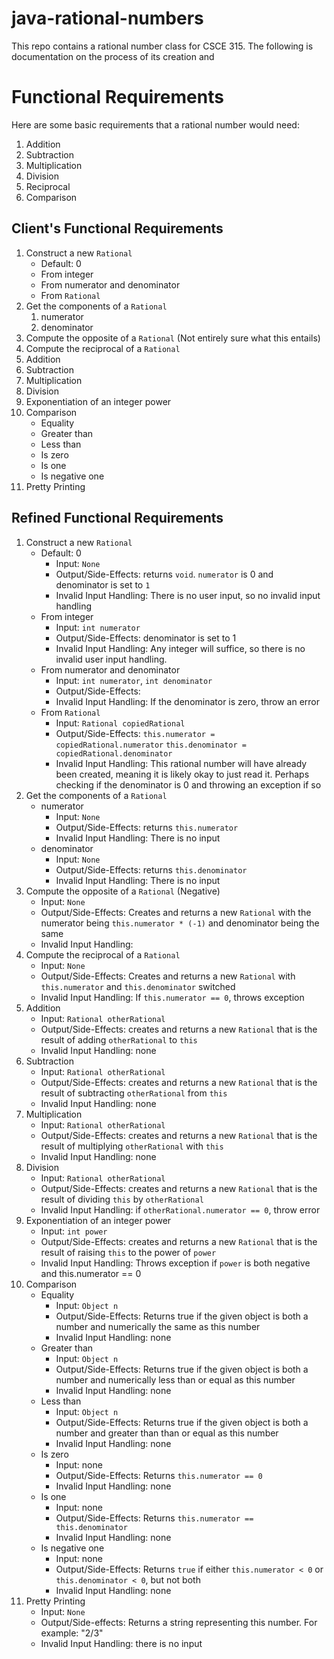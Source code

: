 # java-rational-numbers

This repo contains a rational number class for CSCE 315. The following is documentation on the process of its creation and 

# Functional Requirements

Here are some basic requirements that a rational number would need:

1. Addition
2. Subtraction
3. Multiplication
4. Division
5. Reciprocal
6. Comparison

## Client's Functional Requirements

1. Construct a new `Rational`
    - Default: 0
    - From integer
    - From numerator and denominator
    - From `Rational`
2. Get the components of a `Rational`
    1. numerator
    2. denominator
3. Compute the opposite of a `Rational` (Not entirely sure what this entails)
4. Compute the reciprocal of a `Rational`
5. Addition
6. Subtraction
7. Multiplication
8. Division
9. Exponentiation of an integer power
10. Comparison
    - Equality
    - Greater than
    - Less than
    - Is zero
    - Is one
    - Is negative one
11. Pretty Printing

## Refined Functional Requirements

1. Construct a new `Rational`
    - Default: 0
        - Input: `None`
        - Output/Side-Effects: returns `void`. `numerator` is 0 and denominator is set to `1`
        - Invalid Input Handling: There is no user input, so no invalid input handling
    - From integer
        - Input: `int numerator`
        - Output/Side-Effects: denominator is set to 1
        - Invalid Input Handling: Any integer will suffice, so there is no invalid user input handling.
    - From numerator and denominator
        - Input: `int numerator`, `int denominator`
        - Output/Side-Effects: 
        - Invalid Input Handling: If the denominator is zero, throw an error
    - From `Rational`
        - Input: `Rational copiedRational`
        - Output/Side-Effects: `this.numerator = copiedRational.numerator` `this.denominator = copiedRational.denominator`
        - Invalid Input Handling: This rational number will have already been created, meaning it is likely okay to just read it. Perhaps checking if the denominator is 0 and throwing an exception if so
2. Get the components of a `Rational`
    - numerator
        - Input: `None`
        - Output/Side-Effects: returns `this.numerator` 
        - Invalid Input Handling: There is no input
    - denominator
        - Input: `None`
        - Output/Side-Effects: returns `this.denominator` 
        - Invalid Input Handling: There is no input
3. Compute the opposite of a `Rational` (Negative)
    - Input: `None`
    - Output/Side-Effects: Creates and returns a new `Rational` with the numerator being `this.numerator * (-1)` and denominator being the same
    - Invalid Input Handling: 
4. Compute the reciprocal of a `Rational`
    - Input: `None`
    - Output/Side-Effects:  Creates and returns a new `Rational` with `this.numerator` and `this.denominator` switched
    - Invalid Input Handling: If `this.numerator == 0`, throws exception
5. Addition
    - Input: `Rational otherRational`
    - Output/Side-Effects: creates and returns a new `Rational` that is the result of adding `otherRational` to `this`
    - Invalid Input Handling: none
6. Subtraction
    - Input: `Rational otherRational`
    - Output/Side-Effects: creates and returns a new `Rational` that is the result of subtracting `otherRational` from `this`
    - Invalid Input Handling: none
7. Multiplication
    - Input: `Rational otherRational`
    - Output/Side-Effects: creates and returns a new `Rational` that is the result of multiplying `otherRational` with `this`
    - Invalid Input Handling: none
8. Division
    - Input: `Rational otherRational`
    - Output/Side-Effects:  creates and returns a new `Rational` that is the result of dividing `this` by `otherRational`
    - Invalid Input Handling: if `otherRational.numerator == 0`, throw error
9. Exponentiation of an integer power
    - Input: `int power`
    - Output/Side-Effects: creates and returns a new `Rational` that is the result of raising `this` to the power of `power`
    - Invalid Input Handling: Throws exception if `power` is both negative and this.numerator == 0
10. Comparison
    - Equality
        - Input: `Object n`
        - Output/Side-Effects: Returns true if the given object is both a number and numerically the same as this number 
        - Invalid Input Handling: none
    - Greater than
        - Input: `Object n`
        - Output/Side-Effects: Returns true if the given object is both a number and numerically less than or equal as this number 
        - Invalid Input Handling: none
    - Less than
        - Input: `Object n`
        - Output/Side-Effects: Returns true if the given object is both a number and greater than than or equal as this number
        - Invalid Input Handling: none
    - Is zero
        - Input: none
        - Output/Side-Effects: Returns `this.numerator == 0`
        - Invalid Input Handling: none
    - Is one
        - Input: none
        - Output/Side-Effects: Returns `this.numerator == this.denominator`
        - Invalid Input Handling: none 
    - Is negative one
        - Input: none
        - Output/Side-Effects: Returns `true` if either `this.numerator < 0` or `this.denominator < 0`, but not both 
        - Invalid Input Handling: none
11. Pretty Printing
    - Input: `None`
    - Output/Side-effects: Returns a string representing this number. For example: "2/3"
    - Invalid Input Handling: there is no input


